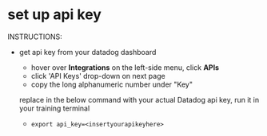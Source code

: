# set up api key

INSTRUCTIONS:
* get api key from your datadog dashboard
  - hover over **Integrations**  on the left-side menu, click **APIs**
  - click 'API Keys' drop-down on next page
  - copy the long alphanumeric number under "Key"


  replace <your api key> in the below command with your actual Datadog api key, run it in your training terminal

  - `export api_key=<insertyourapikeyhere>`
